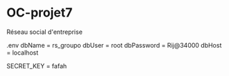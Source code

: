 # OC-projet7
Réseau social d'entreprise

.env 
dbName = rs_groupo
dbUser = root
dbPassword = Rij@34000
dbHost = localhost

SECRET_KEY = fafah